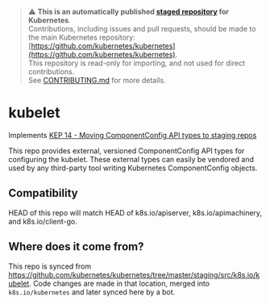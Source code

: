 > ⚠️ **This is an automatically published [staged repository](https://git.k8s.io/kubernetes/staging#external-repository-staging-area) for Kubernetes**.   
> Contributions, including issues and pull requests, should be made to the main Kubernetes repository: [https://github.com/kubernetes/kubernetes](https://github.com/kubernetes/kubernetes).  
> This repository is read-only for importing, and not used for direct contributions.  
> See [CONTRIBUTING.md](./CONTRIBUTING.md) for more details.

# kubelet

Implements [KEP 14 - Moving ComponentConfig API types to staging repos](https://git.k8s.io/enhancements/keps/sig-cluster-lifecycle/wgs/115-componentconfig/README.md#kubelet-changes)

This repo provides external, versioned ComponentConfig API types for configuring the kubelet.
These external types can easily be vendored and used by any third-party tool writing Kubernetes
ComponentConfig objects.

## Compatibility

HEAD of this repo will match HEAD of k8s.io/apiserver, k8s.io/apimachinery, and k8s.io/client-go.

## Where does it come from?

This repo is synced from https://github.com/kubernetes/kubernetes/tree/master/staging/src/k8s.io/kubelet.
Code changes are made in that location, merged into `k8s.io/kubernetes` and later synced here by a bot.

